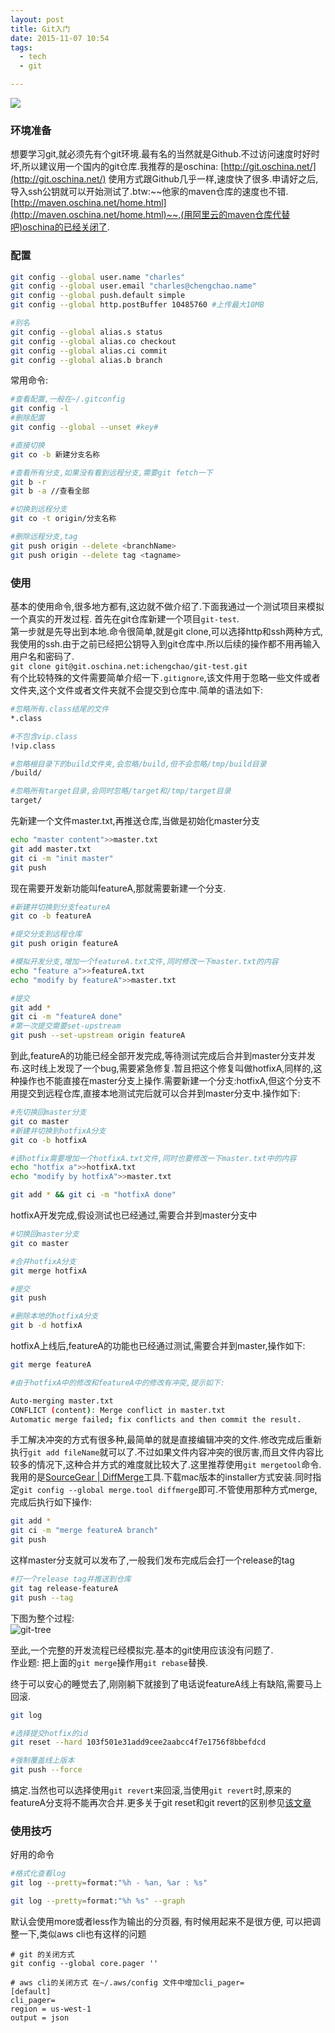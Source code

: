 ```yaml
---
layout: post
title: Git入门
date: 2015-11-07 10:54
tags:
  - tech
  - git

---
```


![](http://www.chengchao.name/resource-container/image/git.jpg)

### 环境准备
想要学习git,就必须先有个git环境.最有名的当然就是Github.不过访问速度时好时坏,所以建议用一个国内的git仓库.我推荐的是oschina: [http://git.oschina.net/](http://git.oschina.net/) 使用方式跟Github几乎一样,速度快了很多.申请好之后,导入ssh公钥就可以开始测试了.btw:~~他家的maven仓库的速度也不错.[http://maven.oschina.net/home.html](http://maven.oschina.net/home.html)~~,(用阿里云的maven仓库代替吧)oschina的已经关闭了.



### 配置

```sh
git config --global user.name "charles"
git config --global user.email "charles@chengchao.name"
git config --global push.default simple
git config --global http.postBuffer 10485760 #上传最大10MB

#别名
git config --global alias.s status
git config --global alias.co checkout
git config --global alias.ci commit
git config --global alias.b branch
```

常用命令:

```sh
#查看配置,一般在~/.gitconfig
git config -l
#删除配置
git config --global --unset #key#

#直接切换
git co -b 新建分支名称

#查看所有分支,如果没有看到远程分支,需要git fetch一下
git b -r
git b -a //查看全部

#切换到远程分支
git co -t origin/分支名称

#删除远程分支,tag
git push origin --delete <branchName>
git push origin --delete tag <tagname>


```

### 使用
基本的使用命令,很多地方都有,这边就不做介绍了.下面我通过一个测试项目来模拟一个真实的开发过程.
首先在git仓库新建一个项目`git-test`.  
第一步就是先导出到本地.命令很简单,就是git clone,可以选择http和ssh两种方式,我使用的ssh.由于之前已经把公钥导入到git仓库中.所以后续的操作都不用再输入用户名和密码了.  
`git clone git@git.oschina.net:ichengchao/git-test.git`  
有个比较特殊的文件需要简单介绍一下`.gitignore`,该文件用于忽略一些文件或者文件夹,这个文件或者文件夹就不会提交到仓库中.简单的语法如下:

```sh
#忽略所有.class结尾的文件
*.class

#不包含vip.class
!vip.class

#忽略根目录下的build文件夹,会忽略/build,但不会忽略/tmp/build目录
/build/

#忽略所有target目录,会同时忽略/target和/tmp/target目录
target/
```
先新建一个文件master.txt,再推送仓库,当做是初始化master分支

```sh
echo "master content">>master.txt
git add master.txt
git ci -m "init master"
git push
```
现在需要开发新功能叫featureA,那就需要新建一个分支.

```sh
#新建并切换到分支featureA
git co -b featureA

#提交分支到远程仓库
git push origin featureA

#模拟开发分支,增加一个featureA.txt文件,同时修改一下master.txt的内容
echo "feature a">>featureA.txt
echo "modify by featureA">>master.txt

#提交
git add *
git ci -m "featureA done"
#第一次提交需要set-upstream
git push --set-upstream origin featureA
```
到此,featureA的功能已经全部开发完成,等待测试完成后合并到master分支并发布.这时线上发现了一个bug,需要紧急修复.暂且把这个修复叫做hotfixA,同样的,这种操作也不能直接在master分支上操作.需要新建一个分支:hotfixA,但这个分支不用提交到远程仓库,直接本地测试完后就可以合并到master分支中.操作如下:

```sh
#先切换回master分支
git co master
#新建并切换到hotfixA分支
git co -b hotfixA

#该hotfix需要增加一个hotfixA.txt文件,同时也要修改一下master.txt中的内容
echo "hotfix a">>hotfixA.txt
echo "modify by hotfixA">>master.txt

git add * && git ci -m "hotfixA done"
```

hotfixA开发完成,假设测试也已经通过,需要合并到master分支中

```sh
#切换回master分支
git co master

#合并hotfixA分支
git merge hotfixA

#提交
git push

#删除本地的hotfixA分支
git b -d hotfixA
```

hotfixA上线后,featureA的功能也已经通过测试,需要合并到master,操作如下:

```sh
git merge featureA

#由于hotfixA中的修改和featureA中的修改有冲突,提示如下:

Auto-merging master.txt
CONFLICT (content): Merge conflict in master.txt
Automatic merge failed; fix conflicts and then commit the result.
```
手工解决冲突的方式有很多种,最简单的就是直接编辑冲突的文件.修改完成后重新执行`git add fileName`就可以了.不过如果文件内容冲突的很厉害,而且文件内容比较多的情况下,这种合并方式的难度就比较大了.这里推荐使用`git mergetool`命令.我用的是[SourceGear | DiffMerge](https://sourcegear.com/diffmerge/)工具.下载mac版本的installer方式安装.同时指定`git config --global merge.tool diffmerge`即可.不管使用那种方式merge,完成后执行如下操作:

```sh
git add *
git ci -m "merge featureA branch"
git push
```
这样master分支就可以发布了,一般我们发布完成后会打一个release的tag

```sh
#打一个release tag并推送到仓库
git tag release-featureA
git push --tag
```
下图为整个过程:  
![git-tree](http://www.chengchao.name/resource-container/image/git-test-tree.png)  

至此,一个完整的开发流程已经模拟完.基本的git使用应该没有问题了.  
作业题: 把上面的`git merge`操作用`git rebase`替换.

终于可以安心的睡觉去了,刚刚躺下就接到了电话说featureA线上有缺陷,需要马上回滚.

```sh
git log

#选择提交hotfix的id
git reset --hard 103f501e31add9cee2aabcc4f7e1756f8bbefdcd

#强制覆盖线上版本
git push --force
```
搞定.当然也可以选择使用`git revert`来回滚,当使用`git revert`时,原来的featureA分支将不能再次合并.更多关于git reset和git revert的区别参见[该文章](http://yijiebuyi.com/blog/8f985d539566d0bf3b804df6be4e0c90.html)

### 使用技巧
好用的命令

```sh
#格式化查看log
git log --pretty=format:"%h - %an, %ar : %s"

git log --pretty=format:"%h %s" --graph
```

默认会使用more或者less作为输出的分页器, 有时候用起来不是很方便, 可以把调整一下,类似aws cli也有这样的问题

```
# git 的关闭方式
git config --global core.pager ''

# aws cli的关闭方式 在~/.aws/config 文件中增加cli_pager=
[default]
cli_pager=
region = us-west-1
output = json
```

